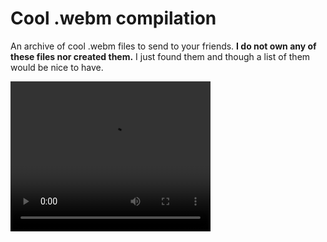 # Cool .webm compilation
An archive of cool .webm files to send to your friends.
**I do not own any of these files nor created them.**
I just found them and though a list of them would be nice to have. 


<video width="320" height="240" controls>
  <source src="https://cdn.discordapp.com/attachments/880342502660530176/1003330211972137070/mixed.webm" type="video/mp4">
</video>
